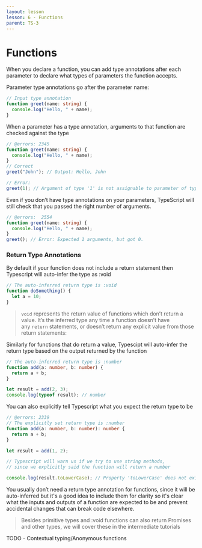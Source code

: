 ```yaml
---
layout: lesson
lesson: 6 - Functions
parent: TS-3
---
```


# Functions

When you declare a function, you can add type annotations after each parameter to declare what types of parameters the function accepts.

Parameter type annotations go after the parameter name:

```ts twoslash
// Input type annotation
function greet(name: string) {
  console.log("Hello, " + name);
}
```

When a parameter has a type annotation, arguments to that function are checked against the type

```ts twoslash
// @errors: 2345
function greet(name: string) {
  console.log("Hello, " + name);
}
// Correct
greet("John"); // Output: Hello, John

// Error:
greet(1); // Argument of type '1' is not assignable to parameter of type 'string'.
```

Even if you don’t have type annotations on your parameters, TypeScript will still check that you passed the right number of arguments.

```ts twoslash
// @errors:  2554
function greet(name: string) {
  console.log("Hello, " + name);
}
greet(); // Error: Expected 1 arguments, but got 0.
```

### Return Type Annotations

By default if your function does not include a return statement then Typescript will auto-infer the type as :void

```ts twoslash
// The auto-inferred return type is :void
function doSomething() {
  let a = 10;
}
```

> `void` represents the return value of functions which don’t return a value. It’s the inferred type any time a function doesn’t have any `return` statements, or doesn’t return any explicit value from those return statements:

Similarly for functions that do return a value, Typescipt will auto-infer the return type based on the output returned by the function

```ts twoslash
// The auto-inferred return type is :number
function add(a: number, b: number) {
  return a + b;
}

let result = add(2, 3);
console.log(typeof result); // number
```

You can also explicitly tell Typescript what you expect the return type to be

```ts twoslash
// @errors: 2339
// The explicitly set return type is :number
function add(a: number, b: number): number {
  return a + b;
}

let result = add(1, 2);

// Typescript will warn us if we try to use string methods,
// since we explicitly said the function will return a number

console.log(result.toLowerCase); // Property 'toLowerCase' does not exist on type 'number'.
```

You usually don’t need a return type annotation for functions, since it will be auto-inferred but it's a good idea to include them for clarity so it's clear what the inputs and outputs of a function are expected to be and prevent accidental changes that can break code elsewhere.

> Besides primitive types and :void functions can also return Promises and other types, we will cover these in the intermediate tutorials

TODO - Contextual typing/Anonymous functions
